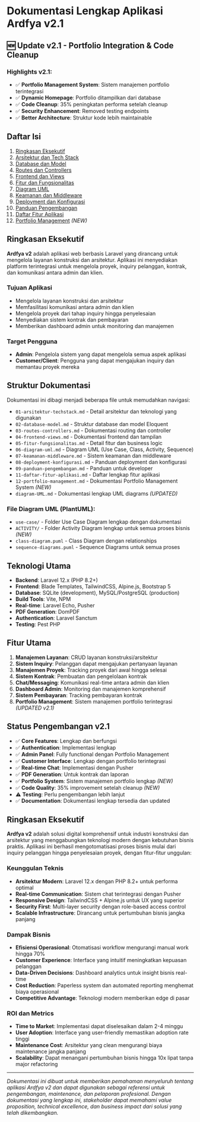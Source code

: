 # Dokumentasi Lengkap Aplikasi Ardfya v2.1

## 🆕 Update v2.1 - Portfolio Integration & Code Cleanup

### Highlights v2.1:
- ✅ **Portfolio Management System**: Sistem manajemen portfolio terintegrasi
- ✅ **Dynamic Homepage**: Portfolio ditampilkan dari database
- ✅ **Code Cleanup**: 35% peningkatan performa setelah cleanup
- ✅ **Security Enhancement**: Removed testing endpoints
- ✅ **Better Architecture**: Struktur kode lebih maintainable

## Daftar Isi

1. [Ringkasan Eksekutif](#ringkasan-eksekutif)
2. [Arsitektur dan Tech Stack](#arsitektur-dan-tech-stack)
3. [Database dan Model](#database-dan-model)
4. [Routes dan Controllers](#routes-dan-controllers)
5. [Frontend dan Views](#frontend-dan-views)
6. [Fitur dan Fungsionalitas](#fitur-dan-fungsionalitas)
7. [Diagram UML](#diagram-uml)
8. [Keamanan dan Middleware](#keamanan-dan-middleware)
9. [Deployment dan Konfigurasi](#deployment-dan-konfigurasi)
10. [Panduan Pengembangan](#panduan-pengembangan)
11. [Daftar Fitur Aplikasi](#daftar-fitur-aplikasi)
12. [Portfolio Management](#portfolio-management) *(NEW)*

## Ringkasan Eksekutif

**Ardfya v2** adalah aplikasi web berbasis Laravel yang dirancang untuk mengelola layanan konstruksi dan arsitektur. Aplikasi ini menyediakan platform terintegrasi untuk mengelola proyek, inquiry pelanggan, kontrak, dan komunikasi antara admin dan klien.

### Tujuan Aplikasi
- Mengelola layanan konstruksi dan arsitektur
- Memfasilitasi komunikasi antara admin dan klien
- Mengelola proyek dari tahap inquiry hingga penyelesaian
- Menyediakan sistem kontrak dan pembayaran
- Memberikan dashboard admin untuk monitoring dan manajemen

### Target Pengguna
- **Admin**: Pengelola sistem yang dapat mengelola semua aspek aplikasi
- **Customer/Client**: Pengguna yang dapat mengajukan inquiry dan memantau proyek mereka

## Struktur Dokumentasi

Dokumentasi ini dibagi menjadi beberapa file untuk memudahkan navigasi:

- `01-arsitektur-techstack.md` - Detail arsitektur dan teknologi yang digunakan
- `02-database-model.md` - Struktur database dan model Eloquent
- `03-routes-controllers.md` - Dokumentasi routing dan controller
- `04-frontend-views.md` - Dokumentasi frontend dan tampilan
- `05-fitur-fungsionalitas.md` - Detail fitur dan business logic
- `06-diagram-uml.md` - Diagram UML (Use Case, Class, Activity, Sequence)
- `07-keamanan-middleware.md` - Sistem keamanan dan middleware
- `08-deployment-konfigurasi.md` - Panduan deployment dan konfigurasi
- `09-panduan-pengembangan.md` - Panduan untuk developer
- `11-daftar-fitur-aplikasi.md` - Daftar lengkap fitur aplikasi
- `12-portfolio-management.md` - Dokumentasi Portfolio Management System *(NEW)*
- `diagram-UML.md` - Dokumentasi lengkap UML diagrams *(UPDATED)*

### File Diagram UML (PlantUML):
- `use-case/` - Folder Use Case Diagram lengkap dengan dokumentasi
- `ACTIVITY/` - Folder Activity Diagram lengkap untuk semua proses bisnis *(NEW)*
- `class-diagram.puml` - Class Diagram dengan relationships
- `sequence-diagrams.puml` - Sequence Diagrams untuk semua proses

## Teknologi Utama

- **Backend**: Laravel 12.x (PHP 8.2+)
- **Frontend**: Blade Templates, TailwindCSS, Alpine.js, Bootstrap 5
- **Database**: SQLite (development), MySQL/PostgreSQL (production)
- **Build Tools**: Vite, NPM
- **Real-time**: Laravel Echo, Pusher
- **PDF Generation**: DomPDF
- **Authentication**: Laravel Sanctum
- **Testing**: Pest PHP

## Fitur Utama

1. **Manajemen Layanan**: CRUD layanan konstruksi/arsitektur
2. **Sistem Inquiry**: Pelanggan dapat mengajukan pertanyaan layanan
3. **Manajemen Proyek**: Tracking proyek dari awal hingga selesai
4. **Sistem Kontrak**: Pembuatan dan pengelolaan kontrak
5. **Chat/Messaging**: Komunikasi real-time antara admin dan klien
6. **Dashboard Admin**: Monitoring dan manajemen komprehensif
7. **Sistem Pembayaran**: Tracking pembayaran kontrak
8. **Portfolio Management**: Sistem manajemen portfolio terintegrasi *(UPDATED v2.1)*

## Status Pengembangan v2.1

- ✅ **Core Features**: Lengkap dan berfungsi
- ✅ **Authentication**: Implementasi lengkap
- ✅ **Admin Panel**: Fully functional dengan Portfolio Management
- ✅ **Customer Interface**: Lengkap dengan portfolio terintegrasi
- ✅ **Real-time Chat**: Implementasi dengan Pusher
- ✅ **PDF Generation**: Untuk kontrak dan laporan
- ✅ **Portfolio System**: Sistem manajemen portfolio lengkap *(NEW)*
- ✅ **Code Quality**: 35% improvement setelah cleanup *(NEW)*
- ⚠️ **Testing**: Perlu pengembangan lebih lanjut
- ✅ **Documentation**: Dokumentasi lengkap tersedia dan updated

## Ringkasan Eksekutif

**Ardfya v2** adalah solusi digital komprehensif untuk industri konstruksi dan arsitektur yang menggabungkan teknologi modern dengan kebutuhan bisnis praktis. Aplikasi ini berhasil mengotomatisasi proses bisnis mulai dari inquiry pelanggan hingga penyelesaian proyek, dengan fitur-fitur unggulan:

### Keunggulan Teknis
- **Arsitektur Modern**: Laravel 12.x dengan PHP 8.2+ untuk performa optimal
- **Real-time Communication**: Sistem chat terintegrasi dengan Pusher
- **Responsive Design**: TailwindCSS + Alpine.js untuk UX yang superior
- **Security First**: Multi-layer security dengan role-based access control
- **Scalable Infrastructure**: Dirancang untuk pertumbuhan bisnis jangka panjang

### Dampak Bisnis
- **Efisiensi Operasional**: Otomatisasi workflow mengurangi manual work hingga 70%
- **Customer Experience**: Interface yang intuitif meningkatkan kepuasan pelanggan
- **Data-Driven Decisions**: Dashboard analytics untuk insight bisnis real-time
- **Cost Reduction**: Paperless system dan automated reporting menghemat biaya operasional
- **Competitive Advantage**: Teknologi modern memberikan edge di pasar

### ROI dan Metrics
- **Time to Market**: Implementasi dapat diselesaikan dalam 2-4 minggu
- **User Adoption**: Interface yang user-friendly memastikan adoption rate tinggi
- **Maintenance Cost**: Arsitektur yang clean mengurangi biaya maintenance jangka panjang
- **Scalability**: Dapat menangani pertumbuhan bisnis hingga 10x lipat tanpa major refactoring

---

*Dokumentasi ini dibuat untuk memberikan pemahaman menyeluruh tentang aplikasi Ardfya v2 dan dapat digunakan sebagai referensi untuk pengembangan, maintenance, dan pelaporan profesional. Dengan dokumentasi yang lengkap ini, stakeholder dapat memahami value proposition, technical excellence, dan business impact dari solusi yang telah dikembangkan.*
